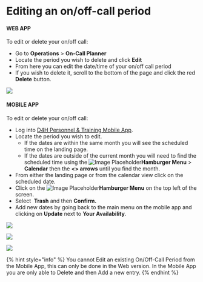 # Editing an on/off-call period

#### WEB APP

To edit or delete your on/off call:

* Go to **Operations** > **On-Call Planner**
* Locate the period you wish to delete and click **Edit**
* From here you can edit the date/time of your on/off call period
* If you wish to delete it, scroll to the bottom of the page and click the red **Delete** button.

![](<../../.gitbook/assets/editint on-call period.png>)

#### MOBILE APP

To edit or delete your on/off call:

* Log into<img src="../../.gitbook/assets/PT-rounded.png" alt="" data-size="line"> [D4H Personnel & Training Mobile App](editing-an-on-off-call-period.md#undefined).
* Locate the period you wish to edit. &#x20;
  * If the dates are within the same month you will see the scheduled time on the landing page.
  * If the dates are outside of the current month you will need to find the scheduled time using the <img src="../../.gitbook/assets/more options.png" alt="Image Placeholder" data-size="line">**Hamburger Menu** > **Calendar** then the **<> arrows** until you find the month.
* From either the landing page or from the calendar view click on the scheduled date.
* Click on the <img src="../../.gitbook/assets/more options.png" alt="Image Placeholder" data-size="line">**Hamburger Menu** on the top left of the screen.
* Select <img src="../../.gitbook/assets/pngtree-trash-glyph-black-icon-png-image_1503544 (1).jpeg" alt="" data-size="line"> **Trash** and then **Confirm.**
* Add new dates by going back to the main menu on the mobile app and clicking on **Update** next to **Your Availability**.&#x20;

![](<../../.gitbook/assets/Screen Shot 2022-01-28 at 11.01.56 AM.png>)

![](<../../.gitbook/assets/Screen Shot 2022-01-28 at 11.02.35 AM.png>)

![](<../../.gitbook/assets/Screen Shot 2022-01-28 at 11.11.57 AM.png>)

{% hint style="info" %}
You cannot Edit an existing On/Off-Call Period from the Mobile App, this can only be done in the Web version.  In the Mobile App you are only able to Delete and then Add a new entry.&#x20;
{% endhint %}
